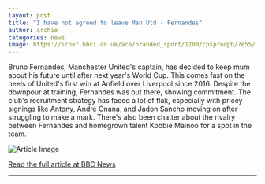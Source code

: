 ```yaml
---
layout: post
title: "I have not agreed to leave Man Utd - Fernandes"
author: archie
categories: news
image: https://ichef.bbci.co.uk/ace/branded_sport/1200/cpsprodpb/7e55/live/1c45aba0-b0e6-11f0-bbd2-6f2269efad7e.jpg
---
```

Bruno Fernandes, Manchester United's captain, has decided to keep mum about his future until after next year's World Cup. This comes fast on the heels of United's first win at Anfield over Liverpool since 2016. Despite the downpour at training, Fernandes was out there, showing commitment. The club's recruitment strategy has faced a lot of flak, especially with pricey signings like Antony, Andre Onana, and Jadon Sancho moving on after struggling to make a mark. There's also been chatter about the rivalry between Fernandes and homegrown talent Kobbie Mainoo for a spot in the team.

![Article Image](https://ichef.bbci.co.uk/ace/branded_sport/1200/cpsprodpb/7e55/live/1c45aba0-b0e6-11f0-bbd2-6f2269efad7e.jpg)

[Read the full article at BBC News](https://www.bbc.com/sport/football/articles/cn8xvwqpdnvo?at_medium=RSS&at_campaign=rss)

---
